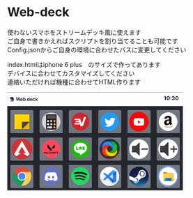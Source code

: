 # Web-deck

使わないスマホをストリームデッキ風に使えます<br>
ご自身で書きかえればスクリプトを割り当てることも可能です<br>
Config.jsonからご自身の環境に合わせたパスに変更してください<br>

index.htmlはiphone 6 plus　のサイズで作ってあります<br>
デバイスに合わせてカスタマイズしてください<br>
連絡いただければ機種に合わせてHTML作ります<br>

![bot](image.png)
